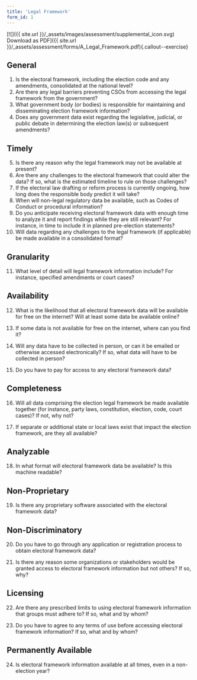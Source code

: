 ```yaml
---
title: 'Legal Framework'
form_id: 1
---
```


[![]({{ site.url }}/\_assets/images/assessment/supplemental_icon.svg) Download as PDF]({{ site.url }}/\_assets/assessment/forms/A_Legal_Framework.pdf){.callout--exercise}

## General

1. Is the electoral framework, including the election code and any amendments, consolidated at the national level?
2. Are there any legal barriers preventing CSOs from accessing the legal framework from the government?
3. What government body (or bodies) is responsible for maintaining and disseminating election framework information?
4. Does any government data exist regarding the legislative, judicial, or public debate in determining the election law(s) or subsequent amendments?

## Timely

5. Is there any reason why the legal framework may not be available at present?
6. Are there any challenges to the electoral framework that could alter the data? If so, what is the estimated timeline to rule on those challenges?
7. If the electoral law drafting or reform process is currently ongoing, how long does the responsible body predict it will take?
8. When will non-legal regulatory data be available, such as Codes of Conduct or procedural information?
9. Do you anticipate receiving electoral framework data with enough time to analyze it and report findings while they are still relevant? For instance, in time to include it in planned pre-election statements?
10. Will data regarding any challenges to the legal framework (if applicable) be made available in a consolidated format?

## Granularity

11. What level of detail will legal framework information include? For instance, specified amendments or court cases?

## Availability

12. What is the likelihood that all electoral framework data will be available for free on the internet? Will at least some data be available online?

13. If some data is not available for free on the internet, where can you find it?

14. Will any data have to be collected in person, or can it be emailed or otherwise accessed electronically? If so, what data will have to be collected in person?

15. Do you have to pay for access to any electoral framework data?

## Completeness

16. Will all data comprising the election legal framework be made available together (for instance, party laws, constitution, election, code, court cases)? If not, why not?

17. If separate or additional state or local laws exist that impact the election framework, are they all available?

## Analyzable

18. In what format will electoral framework data be available? Is this machine readable?

## Non-Proprietary

19. Is there any proprietary software associated with the electoral framework data?

## Non-Discriminatory

20. Do you have to go through any application or registration process to obtain electoral framework data?

21. Is there any reason some organizations or stakeholders would be granted access to electoral framework information but not others? If so, why?

## Licensing

22. Are there any prescribed limits to using electoral framework information that groups must adhere to? If so, what and by whom?

23. Do you have to agree to any terms of use before accessing electoral framework information? If so, what and by whom?

## Permanently Available

24. Is electoral framework information available at all times, even in a non-election year?
